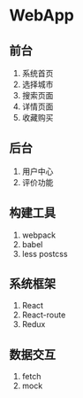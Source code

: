 # WebApp
## 前台
1. 系统首页
2. 选择城市
3. 搜索页面
4. 详情页面
5. 收藏购买

## 后台
1. 用户中心
2. 评价功能

## 构建工具
1. webpack
2. babel
3. less postcss

## 系统框架
1. React
2. React-route
3. Redux

## 数据交互
1. fetch
2. mock


